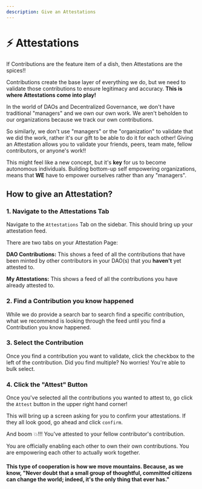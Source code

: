 ```yaml
---
description: Give an Attestations
---
```


# ⚡ Attestations

If Contributions are the feature item of a dish, then Attestations are the spices!!

Contributions create the base layer of everything we do, but we need to validate those contributions to ensure legitimacy and accuracy.  **This is where Attestations come into play!**

In the world of DAOs and Decentralized Governance, we don't have traditional "managers" and we own our own work.  We aren't beholden to our organizations because we track our own contributions. &#x20;

So similarly, we don't use "managers" or the "organization" to validate that we did the work, rather it's our gift to be able to do it for each other!  Giving an Attestation allows you to validate your friends, peers, team mate, fellow contributors, or anyone's work!! &#x20;

This might feel like a new concept, but it's **key** for us to become autonomous individuals.  Building bottom-up self empowering organizations, means that **WE** have to empower ourselves rather than any "managers".

## How to give an Attestation?

### 1. Navigate to the Attestations Tab

Navigate to the `Attestations` Tab on the sidebar.  This should bring up your attestation feed.&#x20;

There are two tabs on your Attestation Page:

**DAO Contributions:**  This shows a feed of all the contributions that have been minted by other contributors in your DAO(s) that you **haven't** yet attested to.

**My Attestations:**  This shows a feed of all the contributions you have already attested to.

### 2.  Find a Contribution you know happened

While we do provide a search bar to search find a specific contribution, what we recommend is looking through the feed until you find a Contribution you know happened.

### 3.  Select the Contribution

Once you find a contribution you want to validate, click the checkbox to the left of the contribution.  Did you find multiple? No worries! You're able to bulk select.

### 4.  Click the "Attest" Button

Once you've selected all the contributions you wanted to attest to, go click the `Attest` button in the upper right hand corner!

This will bring up a screen asking for you to confirm your attestations.  If they all look good, go ahead and click `confirm`.

And boom :boom:!!! You've attested to your fellow contributor's contribution. &#x20;

You are officially enabling each other to own their own contributions.  You are empowering each other to actually work together.

#### This type of cooperation is how we move mountains.  Because, as we know, "Never doubt that a small group of thoughtful, committed citizens can change the world; indeed, it's the only thing that ever has."
